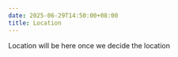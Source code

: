 ```yaml
---
date: 2025-06-29T14:50:00+08:00
title: Location
---
```


Location will be here once we decide the location
